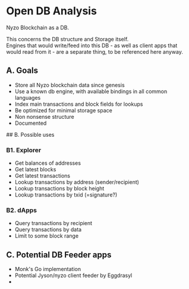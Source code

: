 # Open DB Analysis

Nyzo Blockchain as a DB. 

This concerns the DB structure and Storage itself.  
Engines that would write/feed into this DB - as well as client apps that would read from it - are a separate thing, to be referenced here anyway.

## A. Goals

- Store all Nyzo blockchain data since genesis
- Use a known db engine, with available bindings in all common languages
- Index main transactions and block fields for lookups
- Be optimized for minimal storage space
- Non nonsense structure
- Documented

## B. Possible uses

### B1. Explorer  

- Get balances of addresses
- Get latest blocks
- Get latest transactions
- Lookup transactions by address (sender/recipient)
- Lookup transactions by block height
- Lookup transactions by txid (=signature?)

### B2. dApps

- Query transactions by recipient
- Query transactions by data
- Limit to some block range

## C. Potential DB Feeder apps

- Monk's Go implementation
- Potential Jyson/nyzo client feeder by Eggdrasyl
- 
